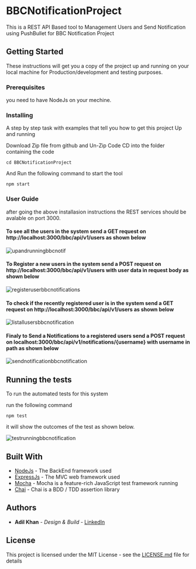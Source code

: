 # BBCNotificationProject

This is a REST API Based tool to Management Users and Send Notification using PushBullet for BBC Notification Project

## Getting Started

These instructions will get you a copy of the project up and running on your local machine for Production/development and testing purposes. 

### Prerequisites

you need to have NodeJs on your mechine.


### Installing

A step by step task with examples that tell you how to get this project Up and running

Download Zip file from github and Un-Zip Code 
CD into the folder containing the code
```
cd BBCNotificationProject
```

And Run the following command to start the tool

```
npm start
```
### User Guide
after going the above installasion instructions the REST services should be avalable on port 3000.
#### To see all the users in the system send a GET request on http://localhost:3000/bbc/api/v1/users as shown below
![upandrunningbbcnotif](https://user-images.githubusercontent.com/13693247/44214403-f80b6580-a167-11e8-8548-42ea71445ee6.PNG)
#### To Register a new users in the system send a POST request on http://localhost:3000/bbc/api/v1/users with user data in request body as shown below
![registeruserbbcnotifications](https://user-images.githubusercontent.com/13693247/44215098-93510a80-a169-11e8-9b7a-dce11221d42b.png)
#### To check if the recently registered user is in the system send a GET request on http://localhost:3000/bbc/api/v1/users as shown below
![listallusersbbcnotification](https://user-images.githubusercontent.com/13693247/44215212-e3c86800-a169-11e8-9211-03896bb53d1f.png)
#### Finaly to Send a Notifications to a registered users send a POST request on localhost:3000/bbc/api/v1/notifications/{username} with username in path as shown below
![sendnotificationbbcnotification](https://user-images.githubusercontent.com/13693247/44215259-fe024600-a169-11e8-8b5d-61fa89278c29.png)

## Running the tests

To run the automated tests for this system

run the following command

```
npm test
```
it will show the outcomes of the test as shown below.

![testrunningbbcnotification](https://user-images.githubusercontent.com/13693247/44214676-a0212e80-a168-11e8-9415-5f6fc855d9c3.PNG)


## Built With

* [NodeJs](https://nodejs.org/en/) - The BackEnd framework used
* [ExpressJs](https://nodejs.org/en/) - The MVC web framework used
* [Mocha](https://mochajs.org/) - Mocha is a feature-rich JavaScript test framework running 
* [Chai](http://www.chaijs.com/) - Chai is a BDD / TDD assertion library

## Authors

* **Adil Khan** - *Design & Build* - [LinkedIn](https://uk.linkedin.com/in/adil-khan-466155b7)

## License

This project is licensed under the MIT License - see the [LICENSE.md](LICENSE.md) file for details
